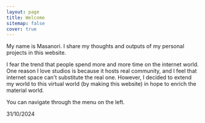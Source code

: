 ```yaml
---
layout: page
title: Welcome
sitemap: false
cover: true
---
```


My name is Masanori.
I share my thoughts and outputs of my personal projects in this website.


I fear the trend that people spend more and more time on the internet world.
One reason I love studios is because it hosts real community, and I feel that internet space can't substitute the real one.
However, I decided to extend my world to this virtual world (by making this website) in hope to enrich the material world.

You can navigate through the menu on the left.


31/10/2024